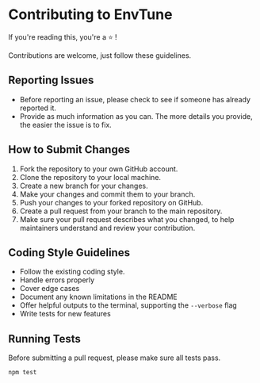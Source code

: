 # Contributing to EnvTune

If you're reading this, you're a :star: !

Contributions are welcome, just follow these guidelines.

## Reporting Issues

- Before reporting an issue, please check to see if someone has already reported it.
- Provide as much information as you can. The more details you provide, the easier the issue is to fix.

## How to Submit Changes

1. Fork the repository to your own GitHub account.
2. Clone the repository to your local machine.
3. Create a new branch for your changes.
4. Make your changes and commit them to your branch.
5. Push your changes to your forked repository on GitHub.
6. Create a pull request from your branch to the main repository.
7. Make sure your pull request describes what you changed, to help maintainers understand and review your contribution.

## Coding Style Guidelines

- Follow the existing coding style.
- Handle errors properly
- Cover edge cases
- Document any known limitations in the README
- Offer helpful outputs to the terminal, supporting the `--verbose` flag
- Write tests for new features

## Running Tests

Before submitting a pull request, please make sure all tests pass.

```bash
npm test
```
